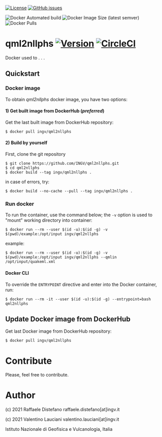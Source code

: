 [![License](https://img.shields.io/github/license/INGV/qml2nllphs.svg)](https://github.com/INGV/qml2nllphs/blob/main/LICENSE)
[![GitHub issues](https://img.shields.io/github/issues/INGV/qml2nllphs.svg)](https://github.com/INGV/qml2nllphs/issues)

![Docker Automated build](https://img.shields.io/docker/automated/ingv/qml2nllphs)
![Docker Image Size (latest semver)](https://img.shields.io/docker/image-size/ingv/qml2nllphs?sort=semver)
![Docker Pulls](https://img.shields.io/docker/pulls/ingv/qml2nllphs)

# qml2nllphs [![Version](https://img.shields.io/badge/dynamic/yaml?label=ver&query=softwareVersion&url=https://raw.githubusercontent.com/INGV/qml2nllphs/main/publiccode.yml)](https://github.com/INGV/qml2nllphs/blob/main/publiccode.yml) [![CircleCI](https://circleci.com/gh/INGV/qml2nllphs/tree/main.svg?style=svg)](https://circleci.com/gh/INGV/qml2nllphs/tree/main)

Docker used to . . .

## Quickstart
### Docker image
To obtain *qml2nllphs* docker image, you have two options:

#### 1) Get built image from DockerHub (*preferred*)
Get the last built image from DockerHub repository:
```
$ docker pull ingv/qml2nllphs
```

#### 2) Build by yourself
First, clone the git repository
```
$ git clone https://github.com/INGV/qml2nllphs.git
$ cd qml2nllphs
$ docker build --tag ingv/qml2nllphs .
```

in case of errors, try:
```
$ docker build --no-cache --pull --tag ingv/qml2nllphs .
```

### Run docker
To run the container, use the command below; the `-v` option is used to "mount" working directory into container:
```
$ docker run --rm --user $(id -u):$(id -g) -v $(pwd)/example:/opt/input ingv/qml2nllphs
```

example:
```
$ docker run --rm --user $(id -u):$(id -g) -v $(pwd)/example:/opt/input ingv/qml2nllphs --qmlin /opt/input/quakeml.xml
```

#### Docker CLI
To override the `ENTRYPOINT` directive and enter into the Docker container, run:
```
$ docker run --rm -it --user $(id -u):$(id -g) --entrypoint=bash qml2nllphs
```

## Update Docker image from DockerHub
Get last Docker image from DockerHub repository:
```
$ docker pull ingv/qml2nllphs
```

# Contribute
Please, feel free to contribute.

# Author
(c) 2021 Raffaele Distefano raffaele.distefano[at]ingv.it

(c) 2021 Valentino Lauciani valentino.lauciani[at]ingv.it

Istituto Nazionale di Geofisica e Vulcanologia, Italia
